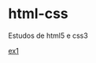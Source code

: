 # html-css
 Estudos de html5 e css3

<a href="https://andre-candido-alves.github.io/html-css/cursoAtual/exercicios/ex001/">ex1</a>